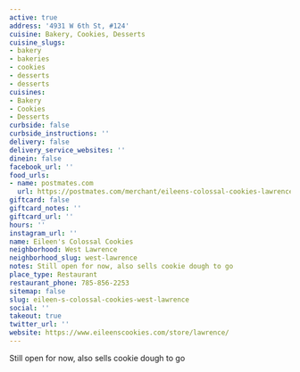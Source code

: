 ```yaml
---
active: true
address: '4931 W 6th St, #124'
cuisine: Bakery, Cookies, Desserts
cuisine_slugs:
- bakery
- bakeries
- cookies
- desserts
- desserts
cuisines:
- Bakery
- Cookies
- Desserts
curbside: false
curbside_instructions: ''
delivery: false
delivery_service_websites: ''
dinein: false
facebook_url: ''
food_urls:
- name: postmates.com
  url: https://postmates.com/merchant/eileens-colossal-cookies-lawrence
giftcard: false
giftcard_notes: ''
giftcard_url: ''
hours: ''
instagram_url: ''
name: Eileen's Colossal Cookies
neighborhood: West Lawrence
neighborhood_slug: west-lawrence
notes: Still open for now, also sells cookie dough to go
place_type: Restaurant
restaurant_phone: 785-856-2253
sitemap: false
slug: eileen-s-colossal-cookies-west-lawrence
social: ''
takeout: true
twitter_url: ''
website: https://www.eileenscookies.com/store/lawrence/
---
```


Still open for now, also sells cookie dough to go
